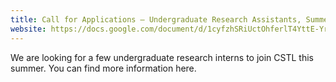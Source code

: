 ```yaml
---
title: Call for Applications – Undergraduate Research Assistants, Summer 2024
website: https://docs.google.com/document/d/1cyfzhSRiUctOhferlT4YttE-Yr5pro_z1CJyjXxevqA/edit?usp=sharing
---
```


We are looking for a few undergraduate research interns to join CSTL this summer. 
You can find more information here.